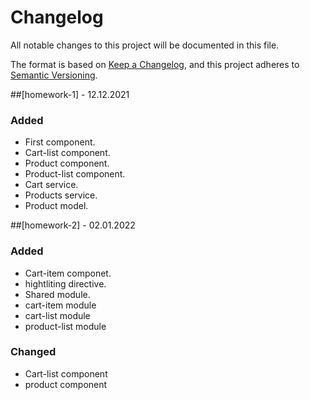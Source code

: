 # Changelog
All notable changes to this project will be documented in this file.

The format is based on [Keep a Changelog](https://keepachangelog.com/en/1.0.0/),
and this project adheres to [Semantic Versioning](https://semver.org/spec/v2.0.0.html).

##[homework-1] - 12.12.2021
### Added
- First component.
- Cart-list component.
- Product component.
- Product-list component.
- Cart service.
- Products service.
- Product model.

##[homework-2] - 02.01.2022

### Added

- Cart-item componet.
- hightliting directive.
- Shared module.
- cart-item module
- cart-list module
- product-list module


### Changed

- Cart-list component
- product component